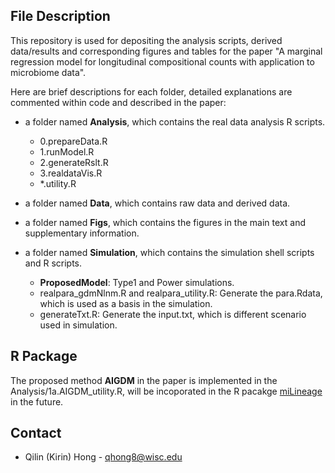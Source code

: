 ## File Description

This repository is used for depositing the analysis scripts, derived data/results and corresponding figures and tables for the paper "A marginal regression model for longitudinal compositional counts with application to microbiome data". 

Here are brief descriptions for each folder, detailed explanations are commented within code and described in the paper:

* a folder named **Analysis**, which contains the real data analysis R scripts. 
  - 0.prepareData.R
  - 1.runModel.R
  - 2.generateRslt.R
  - 3.realdataVis.R
  - \*.utility.R

* a folder named **Data**, which contains raw data and derived data.

* a folder named **Figs**, which contains the figures in the main text and supplementary information.

* a folder named **Simulation**, which contains the simulation shell scripts and R scripts.
  - **ProposedModel**: Type1 and Power simulations.
  - realpara_gdmNlnm.R and realpara_utility.R: Generate the para.Rdata, which is used as a basis in the simulation.
  - generateTxt.R: Generate the input.txt, which is different scenario used in simulation.

## R Package

The proposed method **AIGDM** in the paper is implemented in the Analysis/1a.AIGDM_utility.R, will be incoporated in the R pacakge [miLineage](https://github.com/tangzheng1/tanglab/blob/gh-pages/software/miLineage_v3.1.zip) in the future.

## Contact

* Qilin (Kirin) Hong - qhong8@wisc.edu
